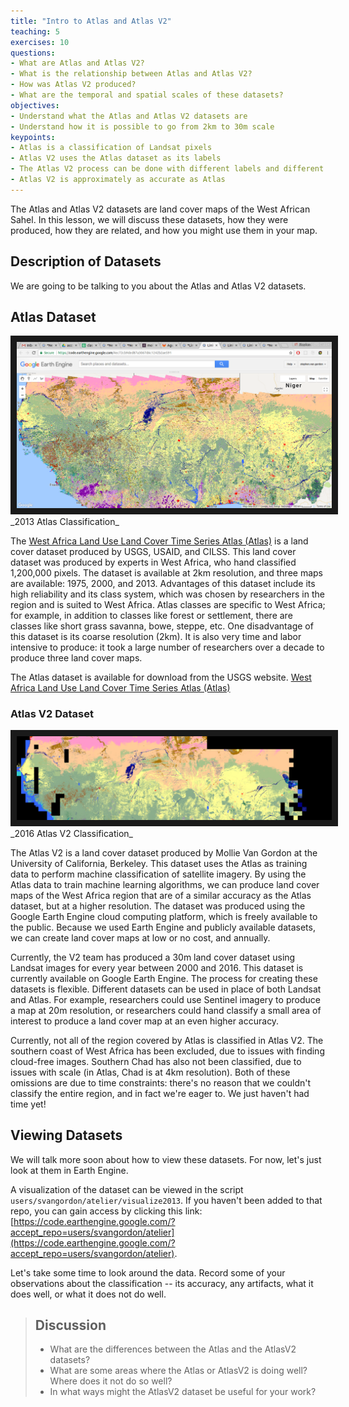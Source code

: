```yaml
---
title: "Intro to Atlas and Atlas V2"
teaching: 5
exercises: 10
questions:
- What are Atlas and Atlas V2?
- What is the relationship between Atlas and Atlas V2?
- How was Atlas V2 produced?
- What are the temporal and spatial scales of these datasets?
objectives:
- Understand what the Atlas and Atlas V2 datasets are
- Understand how it is possible to go from 2km to 30m scale
keypoints:
- Atlas is a classification of Landsat pixels
- Atlas V2 uses the Atlas dataset as its labels
- The Atlas V2 process can be done with different labels and different features
- Atlas V2 is approximately as accurate as Atlas
---
```


The Atlas and Atlas V2 datasets are land cover maps of the West African Sahel. In this lesson, we will discuss these datasets, how they were produced, how they are related, and how you might use them in your map.

## Description of Datasets

We are going to be talking to you about the Atlas and Atlas V2 datasets.

## Atlas Dataset

<img src="../fig/01-atlas-2013.png" border="10" >
_2013 Atlas Classification_

The [West Africa Land Use Land Cover Time Series Atlas (Atlas)](https://eros.usgs.gov/westafrica/) is a land cover dataset produced by USGS, USAID, and CILSS. This land cover dataset was produced by experts in West Africa, who hand classified 1,200,000 pixels. The dataset is available at 2km resolution, and three maps are available: 1975, 2000, and 2013. Advantages of this dataset include its high reliability and its class system, which was chosen by researchers in the region and is suited to West Africa. Atlas classes are specific to West Africa; for example, in addition to classes like forest or settlement, there are classes like short grass savanna, bowe, steppe, etc. One disadvantage of this dataset is its coarse resolution (2km). It is also very time and labor intensive to produce: it took a large number of researchers over a decade to produce three land cover maps.

The Atlas dataset is available for download from the USGS website. [West Africa Land Use Land Cover Time Series Atlas (Atlas)](https://eros.usgs.gov/westafrica/)

### Atlas V2 Dataset
<img src="../fig/01-atlas-v2-2016.png" border="10" >
_2016 Atlas V2 Classification_

The Atlas V2 is a land cover dataset produced by Mollie Van Gordon at the University of California, Berkeley. This dataset uses the Atlas as training data to perform machine classification of satellite imagery. By using the Atlas data to train machine learning algorithms, we can produce land cover maps of the West Africa region that are of a similar accuracy as the Atlas dataset, but at a higher resolution. The dataset was produced using the Google Earth Engine cloud computing platform, which is freely available to the public. Because we used Earth Engine and publicly available datasets, we can create land cover maps at low or no cost, and annually.

Currently, the V2 team has produced a 30m land cover dataset using Landsat images for every year between 2000 and 2016. This dataset is currently available on Google Earth Engine. The process for creating these datasets is flexible. Different datasets can be used in place of both Landsat and Atlas. For example, researchers could use Sentinel imagery to produce a map at 20m resolution, or researchers could hand classify a small area of interest to produce a land cover map at an even higher accuracy.

Currently, not all of the region covered by Atlas is classified in Atlas V2. The southern coast of West Africa has been excluded, due to issues with finding cloud-free images. Southern Chad has also not been classified, due to issues with scale (in Atlas, Chad is at 4km resolution). Both of these omissions are due to time constraints: there's no reason that we couldn't classify the entire region, and in fact we're eager to. We just haven't had time yet!

## Viewing Datasets
We will talk more soon about how to view these datasets. For now, let's just look at them in Earth Engine.

A visualization of the dataset can be viewed in the script `users/svangordon/atelier/visualize2013`. If you haven't been added to that repo, you can gain access by clicking this link: [https://code.earthengine.google.com/?accept_repo=users/svangordon/atelier](https://code.earthengine.google.com/?accept_repo=users/svangordon/atelier).

Let's take some time to look around the data. Record some of your observations about the classification -- its accuracy, any artifacts, what it does well, or what it does not do well.

> ## Discussion
>
> * What are the differences between the Atlas and the AtlasV2 datasets?
> * What are some areas where the Atlas or AtlasV2 is doing well? Where does it not do so well?
> * In what ways might the AtlasV2 dataset be useful for your work?
